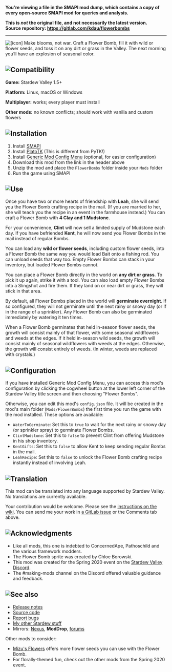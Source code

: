 **You're viewing a file in the SMAPI mod dump, which contains a copy of every open-source SMAPI mod
for queries and analysis.**

**This is _not_ the original file, and not necessarily the latest version.**  
**Source repository: https://gitlab.com/kdau/flowerbombs**

----

![[icon]](https://www.kdau.com/FlowerBombs/icon.png) Make blooms, not war. Craft a Flower Bomb, fill it with wild or flower seeds, and toss it on any dirt or grass in the Valley. The next morning you’ll have an explosion of seasonal color.

## ![Compatibility](https://www.kdau.com/headers/compatibility.png)

**Game:** Stardew Valley 1.5+

**Platform:** Linux, macOS or Windows

**Multiplayer:** works; every player must install

**Other mods:** no known conflicts; should work with vanilla and custom flowers

## ![Installation](https://www.kdau.com/headers/installation.png)

1. Install [SMAPI](https://smapi.io/)
1. Install [PlatoTK](https://www.nexusmods.com/stardewvalley/mods/6589) (This is different from PyTK!)
1. Install [Generic Mod Config Menu](https://www.moddrop.com/stardew-valley/mods/771692-generic-mod-config-menu) (optional, for easier configuration)
1. Download this mod from the link in the header above
1. Unzip the mod and place the `FlowerBombs` folder inside your `Mods` folder
1. Run the game using SMAPI

## ![Use](https://www.kdau.com/headers/use.png)

Once you have two or more hearts of friendship with **Leah**, she will send you the Flower Bomb crafting recipe in the mail. (If you are married to her, she will teach you the recipe in an event in the farmhouse instead.) You can craft a Flower Bomb with **4 Clay and 1 Mudstone**.

For your convenience, **Clint** will now sell a limited supply of Mudstone each day. If you have befriended **Kent**, he will now send you Flower Bombs in the mail instead of regular Bombs.

You can load any **wild or flower seeds**, including custom flower seeds, into a Flower Bomb the same way you would load Bait onto a fishing rod. You can unload seeds that way too. Empty Flower Bombs can stack in your inventory, but loaded Flower Bombs cannot.

You can place a Flower Bomb directly in the world on **any dirt or grass**. To pick it up again, strike it with a tool. You can also load empty Flower Bombs into a Slingshot and fire them. If they land on or near dirt or grass, they will stick in that area.

By default, all Flower Bombs placed in the world will **germinate overnight**. If so configured, they will not germinate until the next rainy or snowy day (or if in the range of a sprinkler). Any Flower Bomb can also be germinated immediately by watering it ten times.

When a Flower Bomb germinates that held in-season flower seeds, the growth will consist mainly of that flower, with some seasonal wildflowers and weeds at the edges. If it held in-season wild seeds, the growth will consist mainly of seasonal wildflowers with weeds at the edges. Otherwise, the growth will consist entirely of weeds. (In winter, weeds are replaced with crystals.)

## ![Configuration](https://www.kdau.com/headers/configuration.png)

If you have installed Generic Mod Config Menu, you can access this mod's configuration by clicking the cogwheel button at the lower left corner of the Stardew Valley title screen and then choosing "Flower Bombs".

Otherwise, you can edit this mod's `config.json` file. It will be created in the mod's main folder (`Mods/FlowerBombs`) the first time you run the game with the mod installed. These options are available:

* `WaterToGerminate`: Set this to `true` to wait for the next rainy or snowy day (or sprinkler spray) to germinate Flower Bombs.
* `ClintMudstone`: Set this to `false` to prevent Clint from offering Mudstone in his shop inventory.
* `KentGifts`: Set this to `false` to allow Kent to keep sending regular Bombs in the mail.
* `LeahRecipe`: Set this to `false` to unlock the Flower Bomb crafting recipe instantly instead of involving Leah.

## ![Translation](https://www.kdau.com/headers/translation.png)

This mod can be translated into any language supported by Stardew Valley. No translations are currently available.

Your contribution would be welcome. Please see the [instructions on the wiki](https://stardewvalleywiki.com/Modding:Translations). You can send me your work in [a GitLab issue](https://gitlab.com/kdau/flowerbombs/-/issues) or the Comments tab above.

## ![Acknowledgments](https://www.kdau.com/headers/acknowledgments.png)

* Like all mods, this one is indebted to ConcernedApe, Pathoschild and the various framework modders.
* The Flower Bomb sprite was created by Chloe Borowski.
* This mod was created for the Spring 2020 event on the [Stardew Valley Discord](https://discordapp.com/invite/StardewValley).
* The #making-mods channel on the Discord offered valuable guidance and feedback.

## ![See also](https://www.kdau.com/headers/see-also.png)

* [Release notes](https://gitlab.com/kdau/flowerbombs/-/blob/main/doc/RELEASE-NOTES.md)
* [Source code](https://gitlab.com/kdau/flowerbombs)
* [Report bugs](https://gitlab.com/kdau/flowerbombs/-/issues)
* [My other Stardew stuff](https://www.kdau.com/stardew)
* Mirrors:
	[Nexus](https://www.nexusmods.com/stardewvalley/mods/6228),
	**ModDrop**,
	[forums](https://forums.stardewvalley.net/resources/flower-bombs.58/)

Other mods to consider:

* [Mizu's Flowers](https://www.moddrop.com/stardew-valley/mods/661008-ppja-mizus-flowers) offers more flower seeds you can use with the Flower Bomb.
* For florally-themed fun, check out the other mods from the Spring 2020 event.
